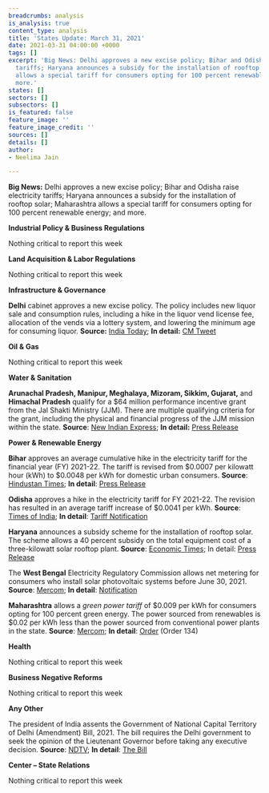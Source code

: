 ```yaml
---
breadcrumbs: analysis
is_analysis: true
content_type: analysis
title: 'States Update: March 31, 2021'
date: 2021-03-31 04:00:00 +0000
tags: []
excerpt: 'Big News: Delhi approves a new excise policy; Bihar and Odisha raise electricity
  tariffs; Haryana announces a subsidy for the installation of rooftop solar; Maharashtra
  allows a special tariff for consumers opting for 100 percent renewable energy; and
  more.'
states: []
sectors: []
subsectors: []
is_featured: false
feature_image: ''
feature_image_credit: ''
sources: []
details: []
author:
- Neelima Jain

---
```

**Big News:** Delhi approves a new excise policy; Bihar and Odisha raise electricity tariffs; Haryana announces a subsidy for the installation of rooftop solar; Maharashtra allows a special tariff for consumers opting for 100 percent renewable energy; and more.

**Industrial Policy & Business Regulations**

Nothing critical to report this week

**Land Acquisition & Labor Regulations**

Nothing critical to report this week

**Infrastructure & Governance**

**Delhi** cabinet approves a new excise policy. The policy includes new liquor sale and consumption rules, including a hike in the liquor vend license fee, allocation of the vends via a lottery system, and lowering the minimum age for consuming liquor. **Source:** [India Today](https://www.indiatoday.in/india/story/understanding-delhi-s-liquor-policy-1782500-2021-03-23); **In detail:** [CM Tweet](https://twitter.com/ArvindKejriwal/status/1373976670756016130)

**Oil & Gas**

Nothing critical to report this week

**Water & Sanitation**

**Arunachal Pradesh, Manipur, Meghalaya, Mizoram, Sikkim, Gujarat,** and **Himachal Pradesh** qualify for a $64 million performance incentive grant from the Jal Shakti Ministry (JJM). There are multiple qualifying criteria for the grant, including the physical and financial progress of the JJM mission within the state. **Source**: [New Indian Express](https://www.newindianexpress.com/nation/2021/mar/28/jal-shakti-ministry-approves-rs-465-crore-performance-incentive-to-sevenstates-2282528.html); **In detail:** [Press Release](https://pib.gov.in/PressReleaseIframePage.aspx?PRID=1708086)

**Power & Renewable Energy**

**Bihar** approves an average cumulative hike in the electricity tariff for the financial year (FY) 2021-22. The tariff is revised from $0.0007 per kilowatt hour (kWh) to $0.0048 per kWh for domestic urban consumers. **Source**: [Hindustan Times](https://www.hindustantimes.com/cities/patna-news/bihar-effects-minor-hike-in-power-tariff-101616774729283.html); **In detail**: [Press Release](https://berc.co.in/orders/tariff/transmission/2328-press-release-of-tariff-order-of-bsptcl-and-sldc-fy-2021-22)

**Odisha** approves a hike in the electricity tariff for FY 2021-22. The revision has resulted in an average tariff increase of $0.0041 per kWh. **Source**: [Times of India](https://timesofindia.indiatimes.com/city/bhubaneswar/power-tariff-hiked-by-30-paise-per-unit-in-odisha/articleshow/81725632.cms); **In detail**: [Tariff Notification](http://www.orierc.org/Tariff_p_FY%202021-22.html)

**Haryana** announces a subsidy scheme for the installation of rooftop solar. The scheme allows a 40 percent subsidy on the total equipment cost of a three-kilowatt solar rooftop plant. **Source**: [Economic Times](https://energy.economictimes.indiatimes.com/news/renewable/haryana-announces-subsidy-on-rooftop-solar-power-plants/81698922); In detail: [Press Release](https://www.prharyana.gov.in/en/to-promote-solar-energy-in-haryana-the-dakshin-haryana-bijli-vitaran-nigam-has-implemented-a-scheme)

The **West Bengal** Electricity Regulatory Commission allows net metering for consumers who install solar photovoltaic systems before June 30, 2021. **Source**: [Mercom](https://mercomindia.com/west-bengal-allows-net-metering-for-rooftop/); **In detail**: [Notification](https://wberc.gov.in/sites/default/files/WBERC_A-82_1.pdf)

**Maharashtra** allows a _green power tariff_ of $0.009 per kWh for consumers opting for 100 percent green energy. The power sourced from renewables is $0.02 per kWh less than the power sourced from conventional power plants in the state. **Source**: [Mercom](https://mercomindia.com/consumers-100-renewables-green-power-tariff/); **In detail**: [Order](https://www.merc.gov.in/) (Order 134)

**Health**

Nothing critical to report this week

**Business Negative Reforms**

Nothing critical to report this week

**Any Other**

The president of India assents the Government of National Capital Territory of Delhi (Amendment) Bill, 2021. The bill requires the Delhi government to seek the opinion of the Lieutenant Governor before taking any executive decision. **Source**: [NDTV](https://www.ndtv.com/india-news/new-law-for-more-power-to-delhi-lieutenant-governor-cleared-by-president-2401234); **In detail**: [The Bill](https://prsindia.org/files/bill_track/2021-03-15/The%20Government%20of%20National%20Capital%20Territory%20of%20Delhi%20(Amendment)%20Bill,%202021.pdf)

**Center – State Relations**

Nothing critical to report this week